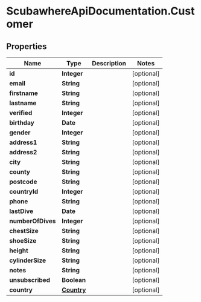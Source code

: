 # ScubawhereApiDocumentation.Customer

## Properties
Name | Type | Description | Notes
------------ | ------------- | ------------- | -------------
**id** | **Integer** |  | [optional] 
**email** | **String** |  | [optional] 
**firstname** | **String** |  | [optional] 
**lastname** | **String** |  | [optional] 
**verified** | **Integer** |  | [optional] 
**birthday** | **Date** |  | [optional] 
**gender** | **Integer** |  | [optional] 
**address1** | **String** |  | [optional] 
**address2** | **String** |  | [optional] 
**city** | **String** |  | [optional] 
**county** | **String** |  | [optional] 
**postcode** | **String** |  | [optional] 
**countryId** | **Integer** |  | [optional] 
**phone** | **String** |  | [optional] 
**lastDive** | **Date** |  | [optional] 
**numberOfDives** | **Integer** |  | [optional] 
**chestSize** | **String** |  | [optional] 
**shoeSize** | **String** |  | [optional] 
**height** | **String** |  | [optional] 
**cylinderSize** | **String** |  | [optional] 
**notes** | **String** |  | [optional] 
**unsubscribed** | **Boolean** |  | [optional] 
**country** | [**Country**](Country.md) |  | [optional] 


